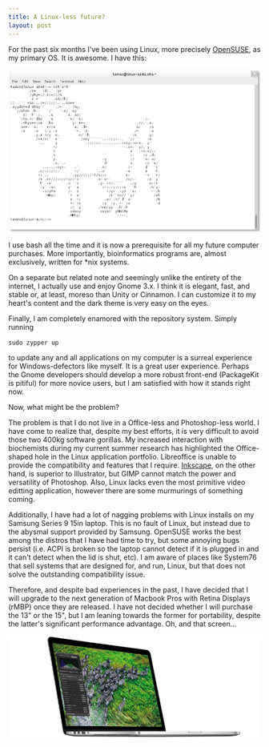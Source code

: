 ```yaml
---
title: A Linux-less future?
layout: post
---
```

For the past six months I've been using Linux, more precisely [OpenSUSE](http://www.opensuse.org),
as my primary OS. It is awesome. I have this:

![Terminal is Awesome!](/images/terminal2.png)

I use bash all the time and it is now a prerequisite for all my future computer
purchases. More importantly, bioinformatics programs are, almost exclusively, written for
\*nix systems.

On a separate but related note and seemingly unlike the entirety of the internet, 
I actually use and enjoy Gnome 3.x. I think it is elegant, fast, 
and stable or, at least, moreso than Unity or Cinnamon. I can customize it to my
heart's content and the dark theme is very easy on the eyes.

Finally, I am completely enamored with the repository system. Simply running 

    sudo zypper up
    
to update any and all applications on my computer is a surreal experience for
Windows-defectors like myself. It is a great user experience. Perhaps the 
Gnome developers should develop a more robust front-end (PackageKit
is pitiful) for more novice users, but I am satisfied with how it stands right now.

Now, what might be the problem? 

The problem is that I do not live in a Office-less and Photoshop-less world. I
have come to realize that, despite my best efforts, it is very difficult to
avoid those two 400kg software gorillas. My increased interaction with biochemists
during my current summer research has highlighted the Office-shaped hole in the
Linux application portfolio. Libreoffice is unable to provide the compatibility
and features that I require. [Inkscape](http://www.inkscape.org), on the other
hand, is superior to Illustrator, but GIMP cannot match the
power and versatility of Photoshop. Also, Linux lacks even the most primitive video editting
application, however there are some murmurings of something coming.

Additionally, I have had a lot of nagging problems with Linux installs on my
Samsung Series 9 15in laptop. This is no fault of Linux, but instead due to 
the abysmal support provided by Samsung. OpenSUSE works the best among 
the distros that I have had time to try, but some annoying bugs persist (i.e.
ACPI is broken so the laptop cannot detect if it is plugged in and it can't
detect when the lid is shut, etc). I am aware of places like System76 that sell
systems that are designed for, and run, Linux, but that does not solve the
outstanding compatibility issue.

Therefore, and despite bad experiences in the past, I have decided that I will
upgrade to the next generation of Macbook Pros with Retina Displays (rMBP) once
they are released. I have not decided whether I will purchase the 13" or the 15",
but I am leaning towards the former for portability, despite the latter's
significant performance advantage. Oh, and that screen...

![MacbookPro](/images/macbookproretina.jpg) 
